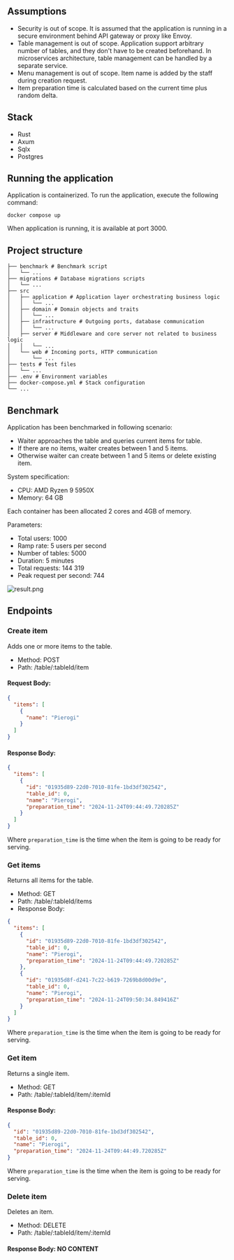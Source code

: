 ## Assumptions
* Security is out of scope. It is assumed that the application is running in a secure environment behind API gateway or proxy like Envoy.
* Table management is out of scope. Application support arbitrary number of tables, and they don't have to be created beforehand.
In microservices architecture, table management can be handled by a separate service.
* Menu management is out of scope. Item name is added by the staff during creation request.
* Item preparation time is calculated based on the current time plus random delta.

## Stack
* Rust
* Axum
* Sqlx
* Postgres

## Running the application
Application is containerized. To run the application, execute the following command:
```shell
docker compose up
````
When application is running, it is available at port 3000.

## Project structure
```
├── benchmark # Benchmark script
│   └── ...
├── migrations # Database migrations scripts
│   └── ...
├── src
│   ├── application # Application layer orchestrating business logic
│   │   └── ...
│   ├── domain # Domain objects and traits
│   │   └── ...
│   ├── infrastructure # Outgoing ports, database communication
│   │   └── ...
│   ├── server # Middleware and core server not related to business logic
│   │   └── ...            
│   └── web # Incoming ports, HTTP communication  
│       └── ...           
├── tests # Test files
│   └── ...
├── .env # Environment variables
├── docker-compose.yml # Stack configuration
└── ...
```
## Benchmark
Application has been benchmarked in following scenario:
* Waiter approaches the table and queries current items for table.
* If there are no items, waiter creates between 1 and 5 items.
* Otherwise waiter can create between 1 and 5 items or delete existing item.

System specification:
* CPU: AMD Ryzen 9 5950X
* Memory: 64 GB

Each container has been allocated 2 cores and 4GB of memory.

Parameters:
* Total users: 1000
* Ramp rate: 5 users per second
* Number of tables: 5000
* Duration: 5 minutes
* Total requests: 144 319
* Peak request per second: 744

![result.png](benchmark/result.png)

## Endpoints
### Create item
Adds one or more items to the table.
* Method: POST
* Path: /table/:tableId/item
#### Request Body:
```json
{
  "items": [
    {
      "name": "Pierogi"
    }
  ]
}
```
#### Response Body:
```json
{
  "items": [
    {
      "id": "01935d89-22d0-7010-81fe-1bd3df302542",
      "table_id": 0,
      "name": "Pierogi",
      "preparation_time": "2024-11-24T09:44:49.720285Z"
    }
  ]
}
```
Where `preparation_time` is the time when the item is going to be ready for serving.

### Get items
Returns all items for the table.
* Method: GET
* Path: /table/:tableId/items
* Response Body:
```json
{
  "items": [
    {
      "id": "01935d89-22d0-7010-81fe-1bd3df302542",
      "table_id": 0,
      "name": "Pierogi",
      "preparation_time": "2024-11-24T09:44:49.720285Z"
    },
    {
      "id": "01935d8f-d241-7c22-b619-7269b8d00d9e",
      "table_id": 0,
      "name": "Pierogi",
      "preparation_time": "2024-11-24T09:50:34.849416Z"
    }
  ]
}
```
Where `preparation_time` is the time when the item is going to be ready for serving.

### Get item
Returns a single item.
* Method: GET
* Path: /table/:tableId/item/:itemId
#### Response Body:
```json
{
  "id": "01935d89-22d0-7010-81fe-1bd3df302542",
  "table_id": 0,
  "name": "Pierogi",
  "preparation_time": "2024-11-24T09:44:49.720285Z"
}
```
Where `preparation_time` is the time when the item is going to be ready for serving.

### Delete item
Deletes an item.
* Method: DELETE
* Path: /table/:tableId/item/:itemId
#### Response Body: NO CONTENT